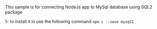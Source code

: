 This sample is for connecting NodeJs app to MySql database using SQL2 package

1- to install it in use the following command `npm i --save mysql2`